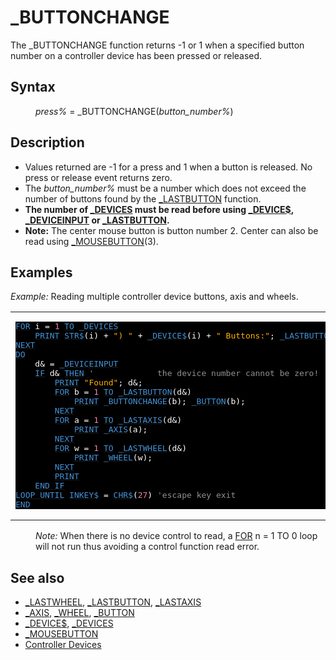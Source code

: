 <style>pre.codeide, pre.outputfixed, .outputcrt0 { background-color: #000 !important; color: #FFF !important; }</style><!DOCTYPE html>
<html class="client-nojs" dir="ltr" lang="en">
<head>
<title>_BUTTONCHANGE - QB64 Phoenix Edition Wiki</title>
</head>
<body class="mediawiki ltr sitedir-ltr mw-hide-empty-elt ns-0 ns-subject page-BUTTONCHANGE rootpage-BUTTONCHANGE skin-vector action-view skin-vector-legacy vector-feature-language-in-header-enabled vector-feature-language-in-main-page-header-disabled vector-feature-language-alert-in-sidebar-disabled vector-feature-sticky-header-disabled vector-feature-sticky-header-edit-disabled vector-feature-table-of-contents-disabled vector-feature-visual-enhancement-next-disabled">
<div class="mw-body" id="content" role="main">
<a id="top"></a>
<h1 class="firstHeading mw-first-heading" id="firstHeading">_BUTTONCHANGE</h1>
<div class="vector-body" id="bodyContent">
<div class="mw-body-content mw-content-ltr" dir="ltr" id="mw-content-text" lang="en"><div class="mw-parser-output"><p>The <a class="mw-selflink selflink">_BUTTONCHANGE</a> function returns -1 or 1 when a specified button number on a controller device has been pressed or released.
</p>
<h2><span class="mw-headline" id="Syntax">Syntax</span></h2>
<dl><dd><i>press%</i> = <a class="mw-selflink selflink">_BUTTONCHANGE</a>(<i>button_number%</i>)</dd></dl>
<p>
</p>
<h2><span class="mw-headline" id="Description">Description</span></h2>
<ul><li>Values returned are -1 for a press and 1 when a button is released. No press or release event returns zero.</li>
<li>The <i>button_number%</i> must be a number which does not exceed the number of buttons found by the <a href="LASTBUTTON" title="LASTBUTTON">_LASTBUTTON</a> function.</li>
<li><b>The number of <a href="DEVICES" title="DEVICES">_DEVICES</a> must be read before using <a href="DEVICE$" title="DEVICE$">_DEVICE$</a>, <a href="DEVICEINPUT" title="DEVICEINPUT">_DEVICEINPUT</a> or <a href="LASTBUTTON" title="LASTBUTTON">_LASTBUTTON</a>.</b></li>
<li><b>Note:</b> The center mouse button is button number 2. Center can also be read using  <a href="MOUSEBUTTON" title="MOUSEBUTTON">_MOUSEBUTTON</a>(3).</li></ul>
<p>
</p>
<h2><span class="mw-headline" id="Examples">Examples</span></h2>
<p><i>Example:</i> Reading multiple controller device buttons, axis and wheels.
</p>
<table cellpadding="15px" width="100%">
<tbody><tr>
<td><pre class="codeide"><a href="FOR" title="FOR"><span style="color:#4593D8;">FOR</span></a> i = <span style="color:#F580B1;">1</span> <a href="TO" title="TO"><span style="color:#4593D8;">TO</span></a> <a href="DEVICES" title="DEVICES"><span style="color:#4593D8;">_DEVICES</span></a>
    <a href="PRINT" title="PRINT"><span style="color:#4593D8;">PRINT</span></a> <a href="STR$" title="STR$"><span style="color:#4593D8;">STR$</span></a>(i) + <span style="color:#FFB100;">") "</span> + <a href="DEVICE$" title="DEVICE$"><span style="color:#4593D8;">_DEVICE$</span></a>(i) + <span style="color:#FFB100;">" Buttons:"</span>; <a href="LASTBUTTON" title="LASTBUTTON"><span style="color:#4593D8;">_LASTBUTTON</span></a>(i); <span style="color:#FFB100;">",Axis:"</span>; <a href="LASTAXIS" title="LASTAXIS"><span style="color:#4593D8;">_LASTAXIS</span></a>(i); <span style="color:#FFB100;">",Wheel:"</span>; <a href="LASTWHEEL" title="LASTWHEEL"><span style="color:#4593D8;">_LASTWHEEL</span></a>(i)
<a href="NEXT" title="NEXT"><span style="color:#4593D8;">NEXT</span></a>
<a class="mw-redirect" href="DO" title="DO"><span style="color:#4593D8;">DO</span></a>
    d&amp; = <a href="DEVICEINPUT" title="DEVICEINPUT"><span style="color:#4593D8;">_DEVICEINPUT</span></a>
    <a class="mw-redirect" href="IF" title="IF"><span style="color:#4593D8;">IF</span></a> d&amp; <a href="THEN" title="THEN"><span style="color:#4593D8;">THEN</span></a> <span style="color:#919191;">'             the device number cannot be zero!</span>
        <a href="PRINT" title="PRINT"><span style="color:#4593D8;">PRINT</span></a> <span style="color:#FFB100;">"Found"</span>; d&amp;;
        <a href="FOR" title="FOR"><span style="color:#4593D8;">FOR</span></a> b = <span style="color:#F580B1;">1</span> <a href="TO" title="TO"><span style="color:#4593D8;">TO</span></a> <a href="LASTBUTTON" title="LASTBUTTON"><span style="color:#4593D8;">_LASTBUTTON</span></a>(d&amp;)
            <a href="PRINT" title="PRINT"><span style="color:#4593D8;">PRINT</span></a> <a class="mw-selflink selflink"><span style="color:#4593D8;">_BUTTONCHANGE</span></a>(b); <a href="BUTTON" title="BUTTON"><span style="color:#4593D8;">_BUTTON</span></a>(b);
        <a href="NEXT" title="NEXT"><span style="color:#4593D8;">NEXT</span></a>
        <a href="FOR" title="FOR"><span style="color:#4593D8;">FOR</span></a> a = <span style="color:#F580B1;">1</span> <a href="TO" title="TO"><span style="color:#4593D8;">TO</span></a> <a href="LASTAXIS" title="LASTAXIS"><span style="color:#4593D8;">_LASTAXIS</span></a>(d&amp;)
            <a href="PRINT" title="PRINT"><span style="color:#4593D8;">PRINT</span></a> <a href="AXIS" title="AXIS"><span style="color:#4593D8;">_AXIS</span></a>(a);
        <a href="NEXT" title="NEXT"><span style="color:#4593D8;">NEXT</span></a>
        <a href="FOR" title="FOR"><span style="color:#4593D8;">FOR</span></a> w = <span style="color:#F580B1;">1</span> <a href="TO" title="TO"><span style="color:#4593D8;">TO</span></a> <a href="LASTWHEEL" title="LASTWHEEL"><span style="color:#4593D8;">_LASTWHEEL</span></a>(d&amp;)
            <a href="PRINT" title="PRINT"><span style="color:#4593D8;">PRINT</span></a> <a href="WHEEL" title="WHEEL"><span style="color:#4593D8;">_WHEEL</span></a>(w);
        <a href="NEXT" title="NEXT"><span style="color:#4593D8;">NEXT</span></a>
        <a href="PRINT" title="PRINT"><span style="color:#4593D8;">PRINT</span></a>
    <a class="mw-redirect" href="END_IF" title="END IF"><span style="color:#4593D8;">END IF</span></a>
<a href="DO...LOOP" title="DO...LOOP"><span style="color:#4593D8;">LOOP UNTIL</span></a> <a href="INKEY$" title="INKEY$"><span style="color:#4593D8;">INKEY$</span></a> = <a href="CHR$" title="CHR$"><span style="color:#4593D8;">CHR$</span></a>(<span style="color:#F580B1;">27</span>) <span style="color:#919191;">'escape key exit</span>
<a href="END" title="END"><span style="color:#4593D8;">END</span></a>
</pre>
</td></tr></tbody></table>
<dl><dd><i>Note:</i> When there is no device control to read, a <a href="FOR...NEXT" title="FOR...NEXT">FOR</a> n = 1 TO 0 loop will not run thus avoiding a control function read error.</dd></dl>
<p>
</p>
<h2><span class="mw-headline" id="See_also">See also</span></h2>
<ul><li><a href="LASTWHEEL" title="LASTWHEEL">_LASTWHEEL</a>, <a href="LASTBUTTON" title="LASTBUTTON">_LASTBUTTON</a>, <a href="LASTAXIS" title="LASTAXIS">_LASTAXIS</a></li>
<li><a href="AXIS" title="AXIS">_AXIS</a>, <a href="WHEEL" title="WHEEL">_WHEEL</a>, <a href="BUTTON" title="BUTTON">_BUTTON</a></li>
<li><a href="DEVICE$" title="DEVICE$">_DEVICE$</a>, <a href="DEVICES" title="DEVICES">_DEVICES</a></li>
<li><a href="MOUSEBUTTON" title="MOUSEBUTTON">_MOUSEBUTTON</a></li>
<li><a href="Controller_Devices" title="Controller Devices">Controller Devices</a></li></ul>
<p>
</p>
<!-- 
NewPP limit report
Cached time: 20240715062252
Cache expiry: 86400
Reduced expiry: false
Complications: [show‐toc]
CPU time usage: 0.052 seconds
Real time usage: 0.062 seconds
Preprocessor visited node count: 418/1000000
Post‐expand include size: 3463/2097152 bytes
Template argument size: 813/2097152 bytes
Highest expansion depth: 4/100
Expensive parser function count: 0/100
Unstrip recursion depth: 0/20
Unstrip post‐expand size: 102/5000000 bytes
-->
<!--
Transclusion expansion time report (%,ms,calls,template)
100.00%   32.361      1 -total
 14.97%    4.845     40 Template:Cl
  9.69%    3.136     12 Template:Text
  8.48%    2.744      1 Template:CodeEnd
  8.12%    2.626      1 Template:CodeStart
  7.88%    2.550      1 Template:PageSyntax
  7.66%    2.478      3 Template:Parameter
  7.35%    2.380      1 Template:PageDescription
  7.31%    2.365      1 Template:PageSeeAlso
  7.25%    2.346      1 Template:PageNavigation
-->
<!-- Saved in parser cache with key qb64pnix_mw19894-mwmb_:pcache:idhash:61-0!canonical and timestamp 20240715062252 and revision id 8274.
 -->
</div>
</div>
</div>
</div>
</body>
</html>